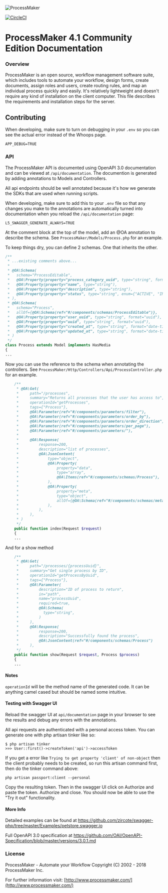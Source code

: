 ![ProcessMaker](http://www.processmaker.com/themes/processmaker/images/logo.jpg)

[![CircleCI](https://circleci.com/gh/ProcessMaker/bpm/tree/develop.svg?style=svg&circle-token=bc15deff649712440252088a12ec20b4b7c96826)](https://circleci.com/gh/ProcessMaker/bpm/tree/develop)

# ProcessMaker 4.1 Community Edition Documentation

### Overview

ProcessMaker is an open source, workflow management software suite, which includes tools to automate your workflow, design forms, create documents, assign roles and users, create routing rules, and map an individual process quickly and easily. It's relatively lightweight and doesn't require any kind of installation on the client computer. This file describes the requirements and installation steps for the server.

## Contributing

When developing, make sure to turn on debugging in your `.env` so you can see the
actual error instead of the Whoops page.
```
APP_DEBUG=TRUE
```

### API

The ProcessMaker API is documented using OpenAPI 3.0 documentation and can be viewed at
`/api/documentation`. The documention is generated by adding annotations to Models and
Controllers.

All api endpoints should be well annotated because it's how we generate the SDKs
that are used when running scripts.

When developing, make sure to add this to your `.env` file so that any changes
you make to the annotations are automatically turned into documentation when you
reload the `/api/documentation` page:

```
L5_SWAGGER_GENERATE_ALWAYS=TRUE
```

At the comment block at the top of the model, add an @OA annotation to describe
the schema. See `ProcessMaker/Models/Process.php` for an example.

To keep things dry, you can define 2 schemas. One that inherits the other.
```php
/**
 * ...existing comments above...
 * 
 * @OA\Schema(
 *   schema="ProcessEditable",
 *   @OA\Property(property="process_category_uuid", type="string", format="uuid"),
 *   @OA\Property(property="name", type="string"),
 *   @OA\Property(property="description", type="string"),
 *   @OA\Property(property="status", type="string", enum={"ACTIVE", "INACTIVE"}),
 * ),
 * @OA\Schema(
 *   schema="Process",
 *   allOf={@OA\Schema(ref="#/components/schemas/ProcessEditable")},
 *   @OA\Property(property="user_uuid", type="string", format="uuid"),
 *   @OA\Property(property="uuid", type="string", format="uuid"),
 *   @OA\Property(property="created_at", type="string", format="date-time"),
 *   @OA\Property(property="updated_at", type="string", format="date-time"),
 * )
 */
class Process extends Model implements HasMedia
{
...
```
Now you can use the reference to the schema when annotating the controllers. See
`ProcessMaker/Http/Controllers/Api/ProcessController.php` for an example.
```php
    /**
     * @OA\Get(
     *     path="/processes",
     *     summary="Returns all processes that the user has access to",
     *     operationId="getProcesses",
     *     tags={"Process"},
     *     @OA\Parameter(ref="#/components/parameters/filter"),
     *     @OA\Parameter(ref="#/components/parameters/order_by"),
     *     @OA\Parameter(ref="#/components/parameters/order_direction"),
     *     @OA\Parameter(ref="#/components/parameters/per_page"),
     *     @OA\Parameter(ref="#/components/parameters/"),
     * 
     *     @OA\Response(
     *         response=200,
     *         description="list of processes",
     *         @OA\JsonContent(
     *             type="object",
     *             @OA\Property(
     *                 property="data",
     *                 type="array",
     *                 @OA\Items(ref="#/components/schemas/Process"),
     *             ),
     *             @OA\Property(
     *                 property="meta",
     *                 type="object",
     *                 allOf={@OA\Schema(ref="#/components/schemas/metadata")},
     *             ),
     *         ),
     *     ),
     * )
     */
    public function index(Request $request)
    {
    ...
```

And for a show method

```php
    /**
     * @OA\Get(
     *     path="/processes/{processUuid}",
     *     summary="Get single process by ID",
     *     operationId="getProcessByUuid",
     *     tags={"Process"},
     *     @OA\Parameter(
     *         description="ID of process to return",
     *         in="path",
     *         name="processUuid",
     *         required=true,
     *         @OA\Schema(
     *           type="string",
     *         )
     *     ),
     *     @OA\Response(
     *         response=200,
     *         description="Successfully found the process",
     *         @OA\JsonContent(ref="#/components/schemas/Process")
     *     ),
     */
    public function show(Request $request, Process $process)
    {
    ...
```

#### Notes
`operationId` will be the method name of the generated code. It can be anything
camel cased but should be named some intuitive.

#### Testing with Swagger UI

Reload the swagger UI at `api/documentation` page in your browser to see the results and 
debug any errors with the annotations.

All api requests are authenticated with a personal access token. You can
generate one with php artisan tinker like so:

```
$ php artisan tinker
>>> User::first()->createToken('api')->accessToken
```
If you get a error like `Trying to get property 'client' of non-object` then the client
probably needs to be created, so run this artisan command first, then do the tinker command above:
```
php artisan passport:client --personal
```


Copy the resulting token. Then in the swagger UI click on Authorize and paste the token.
Authorize and close. You should now be able to use the "Try it out" functionality.

#### More Info

Detailed examples can be found at https://github.com/zircote/swagger-php/tree/master/Examples/petstore.swagger.io

Full OpenAPI 3.0 specification at https://github.com/OAI/OpenAPI-Specification/blob/master/versions/3.0.1.md


### License

ProcessMaker - Automate your Workflow Copyright \(C\) 2002 - 2018 ProcessMaker Inc.

For further information visit: [http://www.processmaker.com/](http://www.processmaker.com/)

